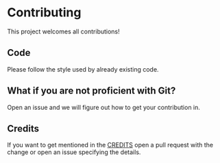 # Contributing

This project welcomes all contributions!

## Code

Please follow the style used by already existing code.

## What if you are not proficient with Git?

Open an issue and we will figure out how to get your contribution in.

## Credits

If you want to get mentioned in the [CREDITS](https://github.com/frncsdrk/renaissance-local-storage/blob/master/CREDITS) open a pull request
with the change or open an issue specifying the details.
